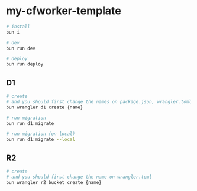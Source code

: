# my-cfworker-template

```bash
# install
bun i

# dev
bun run dev

# deploy
bun run deploy
```

## D1

```bash
# create
# and you should first change the names on package.json, wrangler.toml
bun wrangler d1 create {name}

# run migration
bun run d1:migrate

# run migration (on local)
bun run d1:migrate --local
```

## R2

```bash
# create
# and you should first change the name on wrangler.toml
bun wrangler r2 bucket create {name}
```

